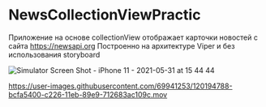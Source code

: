 # NewsCollectionViewPractic
Приложение на основе collectionView отображает карточки новостей с сайта https://newsapi.org
Построенно на архитектуре Viper и без использования storyboard

![Simulator Screen Shot - iPhone 11 - 2021-05-31 at 15 44 44](https://user-images.githubusercontent.com/69941253/120195354-5aee1e80-c227-11eb-9719-33d66b877920.png)

https://user-images.githubusercontent.com/69941253/120194788-bcfa5400-c226-11eb-89e9-712683ac109c.mov

